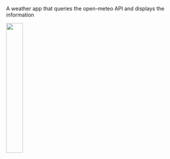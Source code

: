 A weather app that queries the open-meteo API and displays the information

<img src="https://github.com/YumengLiu6044/Weather/assets/73615283/77f56f54-0fbb-4f46-a36d-41f922f69d77" width=30%>

